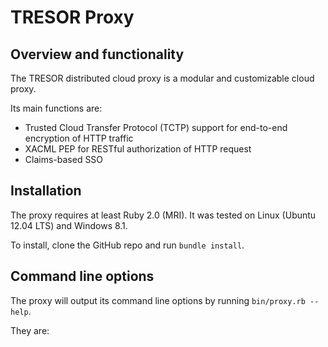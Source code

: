 # TRESOR Proxy

## Overview and functionality

The TRESOR distributed cloud proxy is a modular and customizable cloud proxy.

Its main functions are:

* Trusted Cloud Transfer Protocol (TCTP) support for end-to-end encryption of HTTP traffic
* XACML PEP for RESTful authorization of HTTP request
* Claims-based SSO

## Installation

The proxy requires at least Ruby 2.0 (MRI). It was tested on Linux (Ubuntu 12.04 LTS) and Windows 8.1.

To install, clone the GitHub repo and run `bundle install`.

## Command line options

The proxy will output its command line options by running `bin/proxy.rb --help`.

They are:

